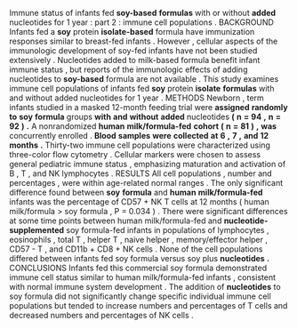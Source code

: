 Immune status of infants fed **soy-based** **formulas** with or without **added** nucleotides for 1 year : part 2 : immune cell populations . BACKGROUND Infants fed a **soy** protein **isolate-based** formula have immunization responses similar to breast-fed infants . However , cellular aspects of the immunologic development of soy-fed infants have not been studied extensively . Nucleotides added to milk-based formula benefit infant immune status , but reports of the immunologic effects of adding nucleotides to **soy-based** formula are not available . This study examines immune cell populations of infants fed **soy** protein **isolate** **formulas** with and without added nucleotides for 1 year . METHODS Newborn , term infants studied in a masked 12-month feeding trial were **assigned** **randomly** **to** **soy** **formula** groups **with** **and** **without** **added** nucleotides **(** **n** **=** **94** **,** **n** **=** **92** **)** **.** A nonrandomized **human** **milk/formula-fed** **cohort** **(** **n** **=** **81** **)** **,** **was** concurrently enrolled . **Blood** **samples** **were** **collected** **at** **6** **,** **7** **,** **and** **12** **months** **.** Thirty-two immune cell populations were characterized using three-color flow cytometry . Cellular markers were chosen to assess general pediatric immune status , emphasizing maturation and activation of B , T , and NK lymphocytes . RESULTS All cell populations , number and percentages , were within age-related normal ranges . The only significant difference found between **soy** **formula** and **human** **milk/formula-fed** infants was the percentage of CD57 + NK T cells at 12 months ( human milk/formula > soy formula , P = 0.034 ) . There were significant differences at some time points between human milk/formula-fed and **nucleotide-supplemented** soy formula-fed infants in populations of lymphocytes , eosinophils , total T , helper T , naive helper , memory/effector helper , CD57 - T , and CD11b + CD8 + NK cells . None of the cell populations differed between infants fed soy formula versus soy plus **nucleotides** **.** CONCLUSIONS Infants fed this commercial soy formula demonstrated immune cell status similar to human milk/formula-fed infants , consistent with normal immune system development . The addition of **nucleotides** to soy formula did not significantly change specific individual immune cell populations but tended to increase numbers and percentages of T cells and decreased numbers and percentages of NK cells . 